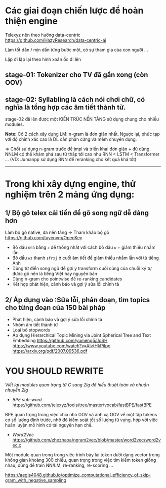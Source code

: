 # Các giai đoạn chiến lược để hoàn thiện engine

Telexyz nên theo hướng data-centric https://github.com/HazyResearch/data-centric-ai

Làm tốt dần / mịn dần từng bước một, có sự tham gia của con người ...

Lặp đi lặp lại theo hình xoán ốc đi lên


## stage-01: Tokenizer cho TV đã gần xong (còn OOV)

## stage-02: Syllabling là cách nói chơi chữ, có nghĩa là tổng hợp các âm tiết thành từ.

stage-02 đã lên được một KIẾN TRÚC NỀN TẢNG sử dụng chung cho nhiều modules.

__Note__: Có 2 cách xây dựng LM: n-gram là đơn giản nhất. Ngược lại, phức tạp với độ chính xác cao là DL cần phần cứng và mềm chuyên dụng.

=> Chốt sử dụng n-gram trước để impl và triển khai đơn giản + đủ dùng. NNLM có thể khám phá sau từ thấp tới cao như RNN < LSTM < Transformer ... (VD: Jumanpp sử dụng RNN để reranking cho kết quả khá tốt)


- - -


# Trong khi xây dựng engine, thử nghiệm trên 2 mảng ứng dụng:


## 1/ Bộ gõ telex cải tiến để gõ song ngữ dễ dàng hơn

Làm bộ gõ native, đa nền tảng => Tham khảo bộ gõ https://github.com/tuyenvm/OpenKey

* Bỏ dấu `ôêâ` bằng `z` để thống nhất với cách bỏ dấu `w` + giảm thiểu nhầm lẫn
* Bỏ dấu `wz` thanh `sfrxj` ở cuối âm tiết để giảm thiểu nhầm lẫn với từ tiếng Anh
* Dùng từ điển song ngữ để gợi ý transform cuối cùng của chuỗi ký tự được gõ nên là tiếng Việt hay nguyên bản
* Dùng n-gram cho pointwise để re-ranking candidates
* Kết hợp phát hiện, cảnh báo và gợi ý sửa lỗi chính tả

## 2/ Áp dụng vào :Sửa lỗi, phân đoạn, tìm topics cho từng đoạn của 150 bài pháp

* Phát hiện, cảnh báo và gợi ý sửa lỗi chính tả
* Nhóm âm tiết thành từ
* Loại bỏ stopwords
* Áp dụng Hierarchical Topic Mining via Joint Spherical Tree and Text Embedding
  https://github.com/yumeng5/JoSH
  https://www.youtube.com/watch?v=AIvtHkPiIpo
  https://arxiv.org/pdf/2007.09536.pdf

# YOU SHOULD REWRITE

_Viết lại modules quan trọng từ C sang Zig để hiểu thuật toán và nhuần nhuyễn Zig_

* _BPE sub-word_ https://github.com/telexyz/tools/tree/master/vocab/fastBPE/fastBPE

BPE quan trọng trong việc chia nhỏ OOV và ánh xạ OOV về một tập tokens có số lượng định trước, nhờ đó kiểm soát tốt số lượng từ vựng, hợp với việc huấn luyện mô hình có tài nguyên hạn chế.

* _Word2Vec_ https://github.com/zhezhaoa/ngram2vec/blob/master/word2vec/word2vec.c

Một module quan trọng trong việc trình bày lại token dưới dạng vector trong không gian khoảng 300 chiều, quan trọng trong việc tìm kiếm token giống nhau, dùng để train NN/LM, re-ranking, re-scoring ...

https://aegis4048.github.io/optimize_computational_efficiency_of_skip-gram_with_negative_sampling